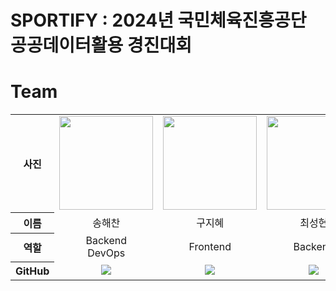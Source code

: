 # SPORTIFY : 2024년 국민체육진흥공단 공공데이터활용 경진대회

# Team

<table width="950">
    <thead>
    </thead>
    <tbody>
    <tr>
        <th>사진</th>
        <td width="100" align="center">
            <a href="https://github.com/songhaechan">
                <img src="" width="150" height="150">
            </a>
        </td>
        <td width="100" align="center">
            <a href="https://github.com/jihye9549">
                <img src="![gu](https://github.com/user-attachments/assets/58fb742e-d54e-433c-b77a-ba147aaf86b9)" width="150" height="150">
            </a>
        </td>
        <td width="100" align="center">
            <a href="https://github.com/froggy-hyun">
                <img src="![choi](https://github.com/user-attachments/assets/7da4b28e-cd10-49bb-87a8-e9b8b430566d)" width="150" height="150">
            </a>
        </td>
        <td width="100" align="center">
            <a href="https://github.com/76Dosu">
                <img src="![kim](https://github.com/user-attachments/assets/b28e5438-528e-47aa-9576-d7a646907109)" width="150" height="150">
            </a>
        </td>
    </tr>
    <tr>
        <th>이름</th>
        <td width="100" align="center">송해찬</td>
        <td width="100" align="center">구지혜</td>
        <td width="100" align="center">최성현</td>
        <td width="100" align="center">김희찬</td>
    </tr>
    <tr>
        <th>역할</th>
        <td width="150" align="center">
            Backend <br> DevOps 
        </td>
        <td width="150" align="center">
            Frontend
        </td>
        <td width="150" align="center">
            Backend
        </td>
        <td width="150" align="center">
            Design <br> Frontend
        </td>
    </tr>
    <tr>
        <th>GitHub</th>
        <td width="100" align="center">
            <a href="https://github.com/songhaechan">
                <img src="http://img.shields.io/badge/songhaechan-green?style=social&logo=github"/>
            </a>
        </td>
        <td width="100" align="center">
            <a href="https://github.com/jihye9549">
                <img src="http://img.shields.io/badge/jihye9549-green?style=social&logo=github"/>
            </a>
        </td>
        <td width="100" align="center">
            <a href="https://github.com/froggy-hyun">
                <img src="http://img.shields.io/badge/froggyhyun-green?style=social&logo=github"/>
            </a>
        </td>
        <td width="100" align="center">
            <a href="https://github.com/76Dosu">
                <img src="http://img.shields.io/badge/76Dosu-green?style=social&logo=github"/>
            </a>
        </td>
    </tr>
    </tbody>
</table>
<br>
